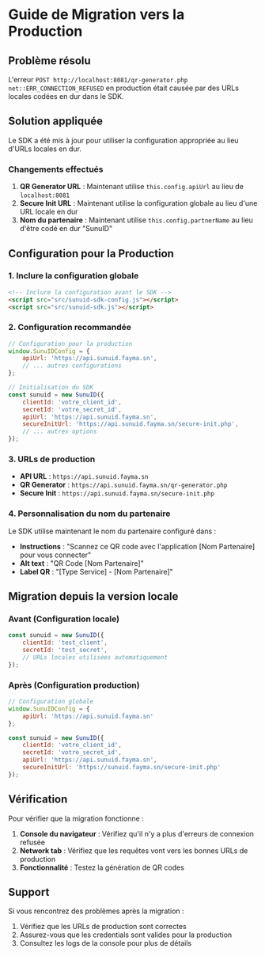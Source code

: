 # Guide de Migration vers la Production

## Problème résolu

L'erreur `POST http://localhost:8081/qr-generator.php net::ERR_CONNECTION_REFUSED` en production était causée par des URLs locales codées en dur dans le SDK.

## Solution appliquée

Le SDK a été mis à jour pour utiliser la configuration appropriée au lieu d'URLs locales en dur.

### Changements effectués

1. **QR Generator URL** : Maintenant utilise `this.config.apiUrl` au lieu de `localhost:8081`
2. **Secure Init URL** : Maintenant utilise la configuration globale au lieu d'une URL locale en dur
3. **Nom du partenaire** : Maintenant utilise `this.config.partnerName` au lieu d'être codé en dur "SunuID"

## Configuration pour la Production

### 1. Inclure la configuration globale

```html
<!-- Inclure la configuration avant le SDK -->
<script src="src/sunuid-sdk-config.js"></script>
<script src="src/sunuid-sdk.js"></script>
```

### 2. Configuration recommandée

```javascript
// Configuration pour la production
window.SunuIDConfig = {
    apiUrl: 'https://api.sunuid.fayma.sn',
    // ... autres configurations
};

// Initialisation du SDK
const sunuid = new SunuID({
    clientId: 'votre_client_id',
    secretId: 'votre_secret_id',
    apiUrl: 'https://api.sunuid.fayma.sn',
    secureInitUrl: 'https://api.sunuid.fayma.sn/secure-init.php',
    // ... autres options
});
```

### 3. URLs de production

- **API URL** : `https://api.sunuid.fayma.sn`
- **QR Generator** : `https://api.sunuid.fayma.sn/qr-generator.php`
- **Secure Init** : `https://api.sunuid.fayma.sn/secure-init.php`

### 4. Personnalisation du nom du partenaire

Le SDK utilise maintenant le nom du partenaire configuré dans :
- **Instructions** : "Scannez ce QR code avec l'application [Nom Partenaire] pour vous connecter"
- **Alt text** : "QR Code [Nom Partenaire]"
- **Label QR** : "[Type Service] - [Nom Partenaire]"

## Migration depuis la version locale

### Avant (Configuration locale)
```javascript
const sunuid = new SunuID({
    clientId: 'test_client',
    secretId: 'test_secret',
    // URLs locales utilisées automatiquement
});
```

### Après (Configuration production)
```javascript
// Configuration globale
window.SunuIDConfig = {
    apiUrl: 'https://api.sunuid.fayma.sn'
};

const sunuid = new SunuID({
    clientId: 'votre_client_id',
    secretId: 'votre_secret_id',
    apiUrl: 'https://api.sunuid.fayma.sn',
    secureInitUrl: 'https://sunuid.fayma.sn/secure-init.php'
});
```

## Vérification

Pour vérifier que la migration fonctionne :

1. **Console du navigateur** : Vérifiez qu'il n'y a plus d'erreurs de connexion refusée
2. **Network tab** : Vérifiez que les requêtes vont vers les bonnes URLs de production
3. **Fonctionnalité** : Testez la génération de QR codes

## Support

Si vous rencontrez des problèmes après la migration :

1. Vérifiez que les URLs de production sont correctes
2. Assurez-vous que les credentials sont valides pour la production
3. Consultez les logs de la console pour plus de détails 